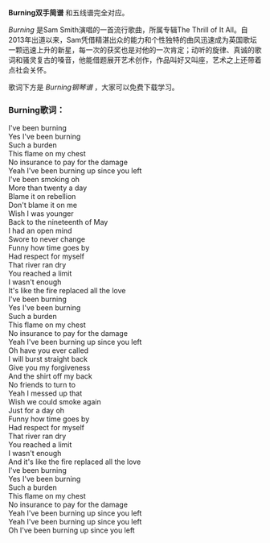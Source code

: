 

**Burning双手简谱** 和五线谱完全对应。

_Burning_ 是Sam Smith演唱的一首流行歌曲，所属专辑The Thrill of It
All。自2013年出道以来，Sam凭借精湛出众的能力和个性独特的曲风迅速成为英国歌坛一颗迅速上升的新星，每一次的获奖也是对他的一次肯定；动听的旋律、真诚的歌词和骚灵复古的嗓音，他能借题展开艺术创作，作品叫好又叫座，艺术之上还带着点社会关怀。

歌词下方是 _Burning钢琴谱_ ，大家可以免费下载学习。

### Burning歌词：

I've been burning  
Yes I've been burning  
Such a burden  
This flame on my chest  
No insurance to pay for the damage  
Yeah I've been burning up since you left  
I've been smoking oh  
More than twenty a day  
Blame it on rebellion  
Don't blame it on me  
Wish I was younger  
Back to the nineteenth of May  
I had an open mind  
Swore to never change  
Funny how time goes by  
Had respect for myself  
That river ran dry  
You reached a limit  
I wasn't enough  
It's like the fire replaced all the love  
I've been burning  
Yes I've been burning  
Such a burden  
This flame on my chest  
No insurance to pay for the damage  
Yeah I've been burning up since you left  
Oh have you ever called  
I will burst straight back  
Give you my forgiveness  
And the shirt off my back  
No friends to turn to  
Yeah I messed up that  
Wish we could smoke again  
Just for a day oh  
Funny how time goes by  
Had respect for myself  
That river ran dry  
You reached a limit  
I wasn't enough  
And it's like the fire replaced all the love  
I've been burning  
Yes I've been burning  
Such a burden  
This flame on my chest  
No insurance to pay for the damage  
Yeah I've been burning up since you left  
Yeah I've been burning up since you left  
Oh I've been burning up since you left

